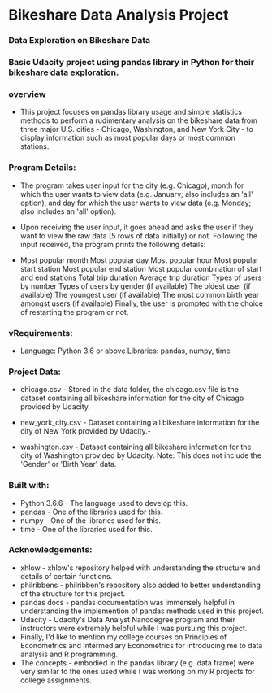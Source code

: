 # Bikeshare Data Analysis Project
### Data Exploration on Bikeshare Data
### Basic Udacity project using pandas library in Python for their bikeshare data exploration.


### overview
- This project focuses on pandas library usage and simple statistics methods to perform a rudimentary analysis on the bikeshare data from three major U.S. cities - Chicago, Washington, and New York City - to display information such as most popular days or most common stations.

### Program Details: 
- The program takes user input for the city (e.g. Chicago), month for which the user wants to view data (e.g. January; also includes an 'all' option), and day for which the user wants to view data (e.g. Monday; also includes an 'all' option).

- Upon receiving the user input, it goes ahead and asks the user if they want to view the raw data (5 rows of data initially) or not. Following the input received, the program prints the following details:

- Most popular month Most popular day Most popular hour Most popular start station Most popular end station Most popular combination of start and end stations Total trip duration Average trip duration Types of users by number Types of users by gender (if available) The oldest user (if available) The youngest user (if available) The most common birth year amongst users (if available) Finally, the user is prompted with the choice of restarting the program or not.

### vRequirements:
- Language: Python 3.6 or above Libraries: pandas, numpy, time


### Project Data:
- chicago.csv - Stored in the data folder, the chicago.csv file is the dataset containing all bikeshare information for the city of Chicago provided by Udacity.

- new_york_city.csv - Dataset containing all bikeshare information for the city of New York provided by Udacity.- 

- washington.csv - Dataset containing all bikeshare information for the city of Washington provided by Udacity. Note: This does not include the 'Gender' or 'Birth Year' data.

### Built with:
- Python 3.6.6 - The language used to develop this. 
- pandas - One of the libraries used for this. 
- numpy - One of the libraries used for this. 
- time - One of the libraries used for this.

### Acknowledgements:
- xhlow - xhlow's repository helped with understanding the structure and details of certain functions.
- philribbens - philribben's repository also added to better understanding of the structure for this project.
- pandas docs - pandas documentation was immensely helpful in understanding the implemention of pandas methods used in this project.
- Udacity - Udacity's Data Analyst Nanodegree program and their instructors were extremely helpful while I was pursuing this project.
- Finally, I'd like to mention my college courses on Principles of Econometrics and Intermediary Econometrics for introducing me to data analysis and R programming.
- The concepts - embodied in the pandas library (e.g. data frame) were very similar to the ones used while I was working on my R projects for college assignments.

